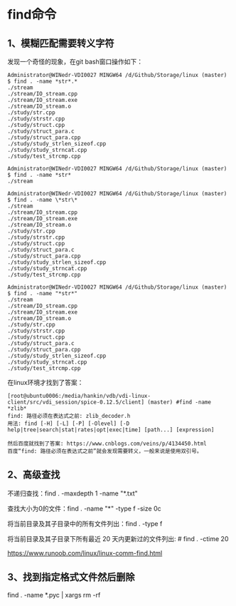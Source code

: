# find命令

## 1、模糊匹配需要转义字符
发现一个奇怪的现象，在git bash窗口操作如下：

```
Administrator@WINedr-VDI0027 MINGW64 /d/Github/Storage/linux (master)
$ find . -name *str*.*
./stream
./stream/IO_stream.cpp
./stream/IO_stream.exe
./stream/IO_stream.o
./study/str.cpp
./study/strstr.cpp
./study/struct.cpp
./study/struct_para.c
./study/struct_para.cpp
./study/study_strlen_sizeof.cpp
./study/study_strncat.cpp
./study/test_strcmp.cpp

Administrator@WINedr-VDI0027 MINGW64 /d/Github/Storage/linux (master)
$ find . -name *str*
./stream

Administrator@WINedr-VDI0027 MINGW64 /d/Github/Storage/linux (master)
$ find . -name \*str\*
./stream
./stream/IO_stream.cpp
./stream/IO_stream.exe
./stream/IO_stream.o
./study/str.cpp
./study/strstr.cpp
./study/struct.cpp
./study/struct_para.c
./study/struct_para.cpp
./study/study_strlen_sizeof.cpp
./study/study_strncat.cpp
./study/test_strcmp.cpp

Administrator@WINedr-VDI0027 MINGW64 /d/Github/Storage/linux (master)
$ find . -name "*str*"
./stream
./stream/IO_stream.cpp
./stream/IO_stream.exe
./stream/IO_stream.o
./study/str.cpp
./study/strstr.cpp
./study/struct.cpp
./study/struct_para.c
./study/struct_para.cpp
./study/study_strlen_sizeof.cpp
./study/study_strncat.cpp
./study/test_strcmp.cpp
```

在linux环境才找到了答案：
```
[root@ubuntu0006:/media/hankin/vdb/vdi-linux-client/src/vdi_session/spice-0.12.5/client] (master) #find -name *zlib*
find: 路径必须在表达式之前: zlib_decoder.h
用法: find [-H] [-L] [-P] [-Olevel] [-D help|tree|search|stat|rates|opt|exec|time] [path...] [expression]

然后百度就找到了答案: https://www.cnblogs.com/veins/p/4134450.html
百度“find: 路径必须在表达式之前”就会发现需要转义，一般来说是使用双引号。
```

## 2、高级查找
不递归查找：find . -maxdepth 1 -name "*.txt"

查找大小为0的文件：find . -name "*" -type f -size 0c

将当前目录及其子目录中的所有文件列出：find . -type f

将当前目录及其子目录下所有最近 20 天内更新过的文件列出: # find . -ctime  20

https://www.runoob.com/linux/linux-comm-find.html

## 3、找到指定格式文件然后删除
find . -name *.pyc | xargs rm -rf



